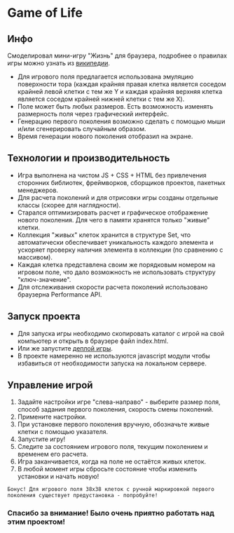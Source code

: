 # Game of Life

## Инфо
Смоделировал мини-игру "Жизнь" для браузера, подробнее о правилах игры можно узнать из [википедии](https://w.wiki/84xj).
-  Для игрового поля предлагается использована эмуляцию поверхности тора (каждая крайняя правая клетка является соседом крайней левой клетки с тем же Y и каждая крайняя верхняя клетка является соседом крайней нижней клетки с тем же X).
-  Поле может быть любых размеров. Есть возможность изменять размерность поля через графический интерфейс.
- Генерацию первого поколения возможно сделать с помощью мыши и/или сгенерировать случайным образом.
- Время генерации нового поколения отобразил на экране.

## Технологии и производительность
- Игра выполнена на чистом JS + CSS + HTML без привлечения сторонних библиотек, фреймворков, сборщиков проектов, пакетных менеджеров.
- Для расчета поколений и для отрисовки игры созданы отдельные классы (скорее для наглядности).
- Старался оптимизировать расчет и графическое отображение нового поколения. Для чего в памяти хранятся только "живые" клетки.
- Коллекция "живых" клеток хранится в структуре Set, что автоматически обеспечивает уникальность каждого элемента и ускоряет проверку наличия элемента в коллекции (по сравнению с массивом).
- Каждая клетка представлена своим же порядковым номером на игровом поле, что дало возможность не использовать структуру "ключ-значение".
- Для отслеживания скорости расчета поколений использовано браузерна Performance API.

## Запуск проекта
- Для запуска игры необходимо скопировать каталог с игрой на свой компьютер и открыть в браузере файл index.html.
- Или же запустите [деплой игры](https://trance0id.github.io/Life-game/).
- В проекте намеренно не используются javascript модули чтобы избавиться от необходимости запуска на локальном сервере.

## Управление игрой
1.  Задайте настройки игре "слева-направо" - выберите размер поля, способ задания первого поколения, скорость смены поколений.
2.  Примените настройки.
3.  При установке первого поколения вручную, обозначьте живые клетки с помощью указателя.
4.  Запустите игру!
5.  Следите за состоянием игрового поля, текущим поколением и временем его расчета.
6.  Игра заканчивается, когда на поле не остаётся живых клеток. 
7.  В любой момент игры сбросьте состояние чтобы изменить установки и начать новую!
```
Бонус! Для игрового поля 38х38 клеток с ручной маркировкой первого поколения существует предустановка - попробуйте!
```

### Спасибо за внимание! Было очень приятно работать над этим проектом!

